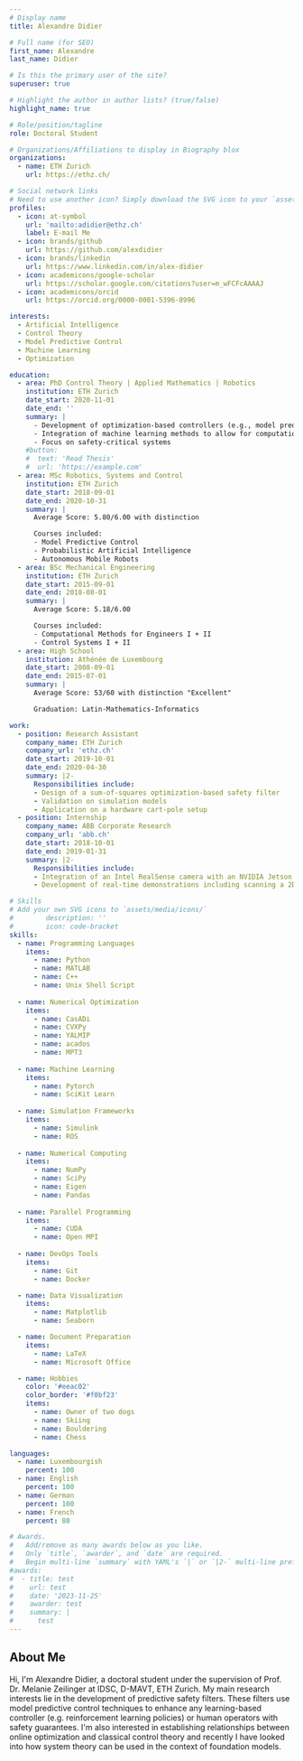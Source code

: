 ```yaml
---
# Display name
title: Alexandre Didier

# Full name (for SEO)
first_name: Alexandre
last_name: Didier

# Is this the primary user of the site?
superuser: true

# Highlight the author in author lists? (true/false)
highlight_name: true

# Role/position/tagline
role: Doctoral Student

# Organizations/Affiliations to display in Biography blox
organizations:
  - name: ETH Zurich
    url: https://ethz.ch/

# Social network links
# Need to use another icon? Simply download the SVG icon to your `assets/media/icons/` folder.
profiles:
  - icon: at-symbol
    url: 'mailto:adidier@ethz.ch'
    label: E-mail Me
  - icon: brands/github
    url: https://github.com/alexdidier
  - icon: brands/linkedin
    url: https://www.linkedin.com/in/alex-didier
  - icon: academicons/google-scholar
    url: https://scholar.google.com/citations?user=m_wFCFcAAAAJ
  - icon: academicons/orcid
    url: https://orcid.org/0000-0001-5396-8996

interests:
  - Artificial Intelligence
  - Control Theory
  - Model Predictive Control
  - Machine Learning
  - Optimization

education:
  - area: PhD Control Theory | Applied Mathematics | Robotics
    institution: ETH Zurich
    date_start: 2020-11-01
    date_end: ''
    summary: |
      - Development of optimization-based controllers (e.g., model predictive control)
      - Integration of machine learning methods to allow for computationally efficient implementations
      - Focus on safety-critical systems
    #button:
    #  text: 'Read Thesis'
    #  url: 'https://example.com'
  - area: MSc Robotics, Systems and Control
    institution: ETH Zurich
    date_start: 2018-09-01 
    date_end: 2020-10-31
    summary: |
      Average Score: 5.80/6.00 with distinction

      Courses included:
      - Model Predictive Control
      - Probabilistic Artificial Intelligence
      - Autonomous Mobile Robots
  - area: BSc Mechanical Engineering
    institution: ETH Zurich
    date_start: 2015-09-01
    date_end: 2018-08-01
    summary: |
      Average Score: 5.18/6.00

      Courses included:
      - Computational Methods for Engineers I + II
      - Control Systems I + II
  - area: High School
    institution: Athénée de Luxembourg
    date_start: 2008-09-01
    date_end: 2015-07-01
    summary: |
      Average Score: 53/60 with distinction "Excellent"

      Graduation: Latin-Mathematics-Informatics

work:
  - position: Research Assistant
    company_name: ETH Zurich
    company_url: 'ethz.ch'
    date_start: 2019-10-01
    date_end: 2020-04-30
    summary: |2-
      Responsibilities include:
      - Design of a sum-of-squares optimization-based safety filter
      - Validation on simulation models
      - Application on a hardware cart-pole setup
  - position: Internship
    company_name: ABB Corporate Research
    company_url: 'abb.ch'
    date_start: 2018-10-01
    date_end: 2019-01-31
    summary: |2-
      Responsibilities include:
      - Integration of an Intel RealSense camera with an NVIDIA Jetson and the ABB YuMi robot
      - Development of real-time demonstrations including scanning a 2D workfield and maneuvering around obstacles as well as following human arm positions

# Skills
# Add your own SVG icons to `assets/media/icons/` 
#        description: ''
#        icon: code-bracket
skills:
  - name: Programming Languages
    items:
      - name: Python
      - name: MATLAB
      - name: C++
      - name: Unix Shell Script
  
  - name: Numerical Optimization
    items:
      - name: CasADi
      - name: CVXPy
      - name: YALMIP
      - name: acados
      - name: MPT3
  
  - name: Machine Learning
    items:
      - name: Pytorch
      - name: SciKit Learn
  
  - name: Simulation Frameworks
    items:
      - name: Simulink
      - name: ROS
    
  - name: Numerical Computing
    items:
      - name: NumPy
      - name: SciPy
      - name: Eigen
      - name: Pandas
    
  - name: Parallel Programming
    items:
      - name: CUDA
      - name: Open MPI
  
  - name: DevOps Tools
    items:
      - name: Git
      - name: Docker

  - name: Data Visualization
    items:
      - name: Matplotlib
      - name: Seaborn

  - name: Document Preparation
    items:
      - name: LaTeX
      - name: Microsoft Office

  - name: Hobbies
    color: '#eeac02'
    color_border: '#f0bf23'
    items:
      - name: Owner of two dogs
      - name: Skiing
      - name: Bouldering
      - name: Chess

languages:
  - name: Luxembourgish
    percent: 100
  - name: English
    percent: 100
  - name: German
    percent: 100
  - name: French
    percent: 80

# Awards.
#   Add/remove as many awards below as you like.
#   Only `title`, `awarder`, and `date` are required.
#   Begin multi-line `summary` with YAML's `|` or `|2-` multi-line prefix and indent 2 spaces below.
#awards:
#  - title: test
#    url: test
#    date: '2023-11-25'
#    awarder: test
#    summary: |
#      test
---
```


## About Me

Hi, I\'m Alexandre Didier, a doctoral student under the supervision of Prof. Dr. Melanie Zeilinger at IDSC, D-MAVT, ETH Zurich. My main research interests lie in the development of predictive safety filters. These filters use model predictive control techniques to enhance any learning-based controller \(e.g. reinforcement learning policies) or human operators with safety guarantees. I\'m also interested in establishing relationships between online optimization and classical control theory and recently I have looked into how system theory can be used in the context of foundation models.
